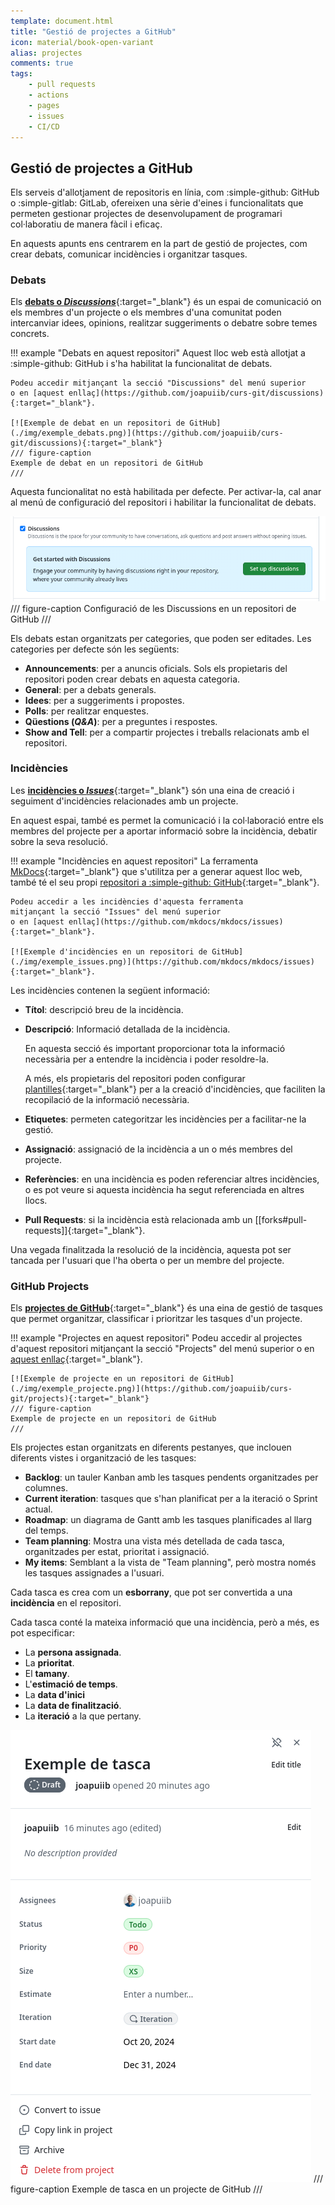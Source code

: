 ```yaml
---
template: document.html
title: "Gestió de projectes a GitHub"
icon: material/book-open-variant
alias: projectes
comments: true
tags:
    - pull requests
    - actions
    - pages
    - issues
    - CI/CD
---
```


## Gestió de projectes a GitHub
Els serveis d'allotjament de repositoris en línia,
com :simple-github: GitHub o :simple-gitlab: GitLab,
ofereixen una sèrie d'eines i funcionalitats que permeten
gestionar projectes de desenvolupament de programari col·laboratiu
de manera fàcil i eficaç.

En aquests apunts ens centrarem en la part de gestió de projectes,
com crear debats, comunicar incidències i organitzar tasques.

### Debats
Els [__debats o *Discussions*__](https://github.com/features/discussions){:target="_blank"}
és un espai de comunicació on els membres d'un projecte o els membres d'una comunitat
poden intercanviar idees, opinions, realitzar suggeriments o debatre sobre temes concrets.

!!! example "Debats en aquest repositori"
    Aquest lloc web està allotjat a :simple-github: GitHub i s'ha
    habilitat la funcionalitat de debats.

    Podeu accedir mitjançant la secció "Discussions" del menú superior
    o en [aquest enllaç](https://github.com/joapuiib/curs-git/discussions){:target="_blank"}.

    [![Exemple de debat en un repositori de GitHub](./img/exemple_debats.png)](https://github.com/joapuiib/curs-git/discussions){:target="_blank"}
    /// figure-caption
    Exemple de debat en un repositori de GitHub
    ///


Aquesta funcionalitat no està habilitada per defecte.
Per activar-la, cal anar al menú de configuració del repositori
i habilitar la funcionalitat de debats.

![Configuració de les Discussions en un repositori de GitHub](./img/habilitar_debats.png)
/// figure-caption
Configuració de les Discussions en un repositori de GitHub
///

Els debats estan organitzats per categories, que poden ser editades.
Les categories per defecte són les següents:

- __Announcements__: per a anuncis oficials.
    Sols els propietaris del repositori poden crear debats en aquesta categoria.
- __General__: per a debats generals.
- __Idees__: per a suggeriments i propostes.
- __Polls__: per realitzar enquestes.
- __Qüestions (_Q&A_)__: per a preguntes i respostes.
- __Show and Tell__: per a compartir projectes i treballs relacionats amb el repositori.

### Incidències
Les [__incidències o *Issues*__](https://guides.github.com/features/issues/){:target="_blank"}
són una eina de creació i seguiment d'incidències relacionades amb un projecte.

En aquest espai, també es permet la comunicació i la col·laboració
entre els membres del projecte per a aportar informació sobre la incidència,
debatir sobre la seva resolució.

!!! example "Incidències en aquest repositori"
    La ferramenta [MkDocs](https://www.mkdocs.org/){:target="_blank"}
    que s'utilitza per a generar aquest lloc web, també té el seu
    propi [repositori a :simple-github: GitHub](https://github.com/mkdocs/mkdocs){:target="_blank"}.

    Podeu accedir a les incidències d'aquesta ferramenta
    mitjançant la secció "Issues" del menú superior
    o en [aquest enllaç](https://github.com/mkdocs/mkdocs/issues){:target="_blank"}.

    [![Exemple d'incidències en un repositori de GitHub](./img/exemple_issues.png)](https://github.com/mkdocs/mkdocs/issues){:target="_blank"}.

Les incidències contenen la següent informació:

- __Títol__: descripció breu de la incidència.
- __Descripció__: Informació detallada de la incidència.

    En aquesta secció és important proporcionar tota la informació
    necessària per a entendre la incidència i poder resoldre-la.

    A més, els propietaris del repositori poden configurar [plantilles](https://docs.github.com/en/communities/using-templates-to-encourage-useful-issues-and-pull-requests/configuring-issue-templates-for-your-repository){:target="_blank"}
    per a la creació d'incidències, que faciliten la recopilació
    de la informació necessària.

- __Etiquetes__: permeten categoritzar les incidències per a facilitar-ne la gestió.
- __Assignació__: assignació de la incidència a un o més membres del projecte.
- __Referències__: en una incidència es poden referenciar altres incidències,
    o es pot veure si aquesta incidència ha segut referenciada en altres llocs.
- __Pull Requests__: si la incidència està relacionada amb un [[forks#pull-requests]]{:target="_blank"}.

Una vegada finalitzada la resolució de la incidència, aquesta pot ser tancada
per l'usuari que l'ha oberta o per un membre del projecte.

### GitHub Projects
Els [__projectes de GitHub__](https://docs.github.com/es/issues/planning-and-tracking-with-projects/learning-about-projects/about-projects){:target="_blank"}
és una eina de gestió de tasques que permet organitzar, classificar i prioritzar
les tasques d'un projecte.

!!! example "Projectes en aquest repositori"
    Podeu accedir al projectes d'aquest repositori
    mitjançant la secció "Projects" del menú superior
    o en [aquest enllaç](https://github.com/joapuiib/curs-git/projects){:target="_blank"}.

    [![Exemple de projecte en un repositori de GitHub](./img/exemple_projecte.png)](https://github.com/joapuiib/curs-git/projects){:target="_blank"}
    /// figure-caption
    Exemple de projecte en un repositori de GitHub
    ///

Els projectes estan organitzats en diferents pestanyes,
que inclouen diferents vistes i organització de les tasques:

- __Backlog__: un tauler Kanban amb les tasques pendents organitzades per columnes.
- __Current iteration__: tasques que s'han planificat per a la iteració o Sprint actual.
- __Roadmap__: un diagrama de Gantt amb les tasques planificades al llarg del temps.
- __Team planning__: Mostra una vista més detellada de cada tasca, organitzades per estat, prioritat i assignació.
- __My items__: Semblant a la vista de "Team planning", però mostra només les tasques assignades a l'usuari.

Cada tasca es crea com un __esborrany__, que pot ser
convertida a una __incidència__ en el repositori.

Cada tasca conté la mateixa informació que una incidència, però a més, es pot
especificar:

- La __persona assignada__.
- La __prioritat__.
- El __tamany__.
- L'__estimació de temps__.
- La __data d'inici__
- La __data de finalització__.
- La __iteració__ a la que pertany.

![Exemple de tasca](./img/exemple_tasca.png)
/// figure-caption
Exemple de tasca en un projecte de GitHub
///
